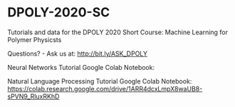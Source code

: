 # DPOLY-2020-SC
Tutorials and data for the DPOLY 2020 Short Course: Machine Learning for Polymer Physicsts

Questions? - Ask us at: http://bit.ly/ASK_DPOLY

Neural Networks Tutorial Google Colab Notebook: 

Natural Language Processing Tutorial Google Colab Notebook: https://colab.research.google.com/drive/1ARR4dcxLmpX8waUB8-sPVN9_RluxRKhD




